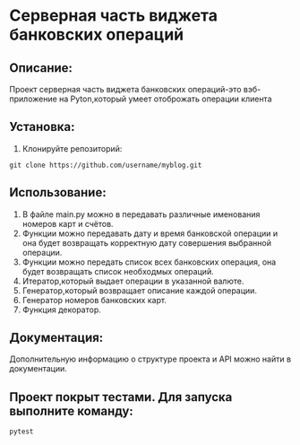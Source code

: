 # Серверная часть виджета банковских операций

## Описание:

Проект серверная часть виджета банковских операций-это вэб-приложение на Pyton,который умеет отоброжать операции клиента


## Установка:

1. Клонируйте репозиторий:
```
git clone https://github.com/username/myblog.git
```


## Использование:

1. В файле main.py можно в передавать различные именования номеров карт и счётов.
2. Функции можно передавать дату и время банковской операции и она будет возвращать корректную дату совершения выбранной операции.
3. Функции можно передать список всех банковских операция, она будет возвращать список необходмых операций.
4. Итератор,который выдает операции в указанной валюте.
5. Генератор,который возвращает описание каждой операции.
6. Генератор номеров банковских карт.
7. Функция декоратор.

## Документация:

Дополнительную информацию о структуре проекта и API можно найти в документации.

## Проект покрыт тестами. Для запуска выполните команду: 
```
pytest
```